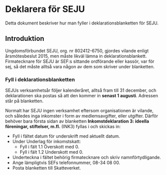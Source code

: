 # Deklarera för SEJU

Detta dokument beskriver hur man fyller i deklarationsblanketten för SEJU.

## Introduktion

Ungdomsförbundet SEJU, org. nr 802412-6750, gjordes vilande enligt årsmötesbeslut 2015, men måste likväl lämna in deklarationsblankett. Firmatecknare för SEJU är SEF:s sittande ordförande eller kassör, var för sej, så det måste alltså vara någon av dem som skriver under blanketten.

### Fyll i deklarationsblanketten

SEJUs verksamhetsår följer kalenderåret, alltså fram till 31 december, och deklarationen ska postas så att den kommer in **senast 1 augusti**. Adressen står på blanketten.

Normalt har SEJU ingen verksamhet eftersom organisationen är vilande, och således inga inkomster i form av medlemsavgifter, eller utgifter. Därför behöver bara första sidan av blanketten **Inkomstdeklaration 3: ideella föreningar, stiftelser, m.fl.** (INK3) fyllas i och skickas in:

* Fyll i fältet datum för underskrift med aktuellt datum.
* Under Underlag för inkomstskatt:
  * Fyll i fält 1.1 Överskott med 0.
  * Fyll i fält 1.2 Underskott med 0.
* Underteckna i fältet behörig firmatecknare och skriv namnförtydligande.
* Ange lämpligtvis SEFs telefonnummer, 08-34 08 00.
* Posta blanketten till Skatteverket.